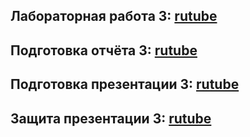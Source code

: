 ## Лабораторная работа 3: [rutube](https://rutube.ru/plst/602561)
## Подготовка отчёта 3: [rutube](https://rutube.ru/plst/602561)
## Подготовка презентации 3: [rutube](https://rutube.ru/plst/602561)
## Защита презентации 3: [rutube](https://rutube.ru/plst/602561)